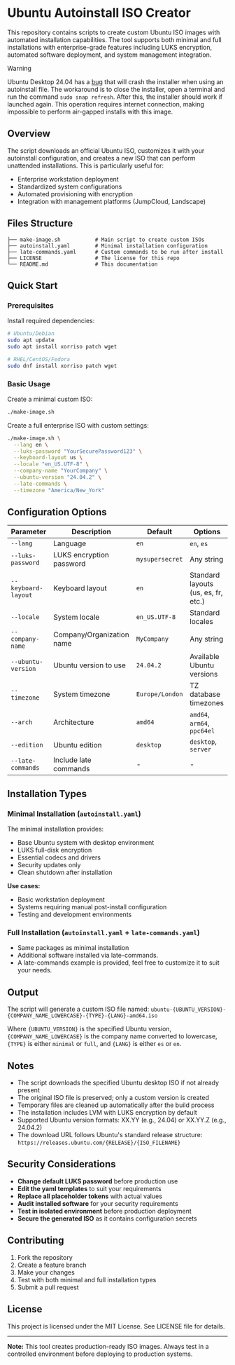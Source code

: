# Ubuntu Autoinstall ISO Creator

This repository contains scripts to create custom Ubuntu ISO images with automated installation capabilities. The tool supports both minimal and full installations with enterprise-grade features including LUKS encryption, automated software deployment, and system management integration.


> [!WARNING]  
> Ubuntu Desktop 24.04 has a [bug](https://bugs.launchpad.net/subiquity/+bug/2062988) that will crash the installer when using an autoinstall file. The workaround is to close the installer, open a terminal and run the command `sudo snap refresh`. After this, the installer should work if launched again. This operation requires internet connection, making impossible to perform air-gapped installs with this image.

## Overview

The script downloads an official Ubuntu ISO, customizes it with your autoinstall configuration, and creates a new ISO that can perform unattended installations. This is particularly useful for:

- Enterprise workstation deployment
- Standardized system configurations
- Automated provisioning with encryption
- Integration with management platforms (JumpCloud, Landscape)

## Files Structure

```
├── make-image.sh           # Main script to create custom ISOs
├── autoinstall.yaml        # Minimal installation configuration
├── late-commands.yaml      # Custom commands to be run after install
├── LICENSE                 # The license for this repo
└── README.md               # This documentation
```

## Quick Start

### Prerequisites

Install required dependencies:

```bash
# Ubuntu/Debian
sudo apt update
sudo apt install xorriso patch wget

# RHEL/CentOS/Fedora
sudo dnf install xorriso patch wget
```

### Basic Usage

Create a minimal custom ISO:
```bash
./make-image.sh
```

Create a full enterprise ISO with custom settings:
```bash
./make-image.sh \
  --lang en \
  --luks-password "YourSecurePassword123" \
  --keyboard-layout us \
  --locale "en_US.UTF-8" \
  --company-name "YourCompany" \
  --ubuntu-version "24.04.2" \
  --late-commands \
  --timezone "America/New_York"
```

## Configuration Options

| Parameter | Description | Default | Options |
|-----------|-------------|---------|---------|
| `--lang` | Language | `en` | `en`, `es` |
| `--luks-password` | LUKS encryption password | `mysupersecret` | Any string |
| `--keyboard-layout` | Keyboard layout | `en` | Standard layouts (us, es, fr, etc.) |
| `--locale` | System locale | `en_US.UTF-8` | Standard locales |
| `--company-name` | Company/Organization name | `MyCompany` | Any string |
| `--ubuntu-version` | Ubuntu version to use | `24.04.2` | Available Ubuntu versions |
| `--timezone` | System timezone | `Europe/London` | TZ database timezones |
| `--arch` | Architecture | `amd64` | `amd64`, `arm64`, `ppc64el` |
| `--edition` | Ubuntu edition | `desktop` | `desktop`, `server` |
| `--late-commands` | Include late commands | - | - |

## Installation Types

### Minimal Installation (`autoinstall.yaml`)

The minimal installation provides:
- Base Ubuntu system with desktop environment
- LUKS full-disk encryption
- Essential codecs and drivers
- Security updates only
- Clean shutdown after installation

**Use cases:**
- Basic workstation deployment
- Systems requiring manual post-install configuration
- Testing and development environments

### Full Installation (`autoinstall.yaml` + `late-commands.yaml`)

- Same packages as minimal installation
- Additional software installed via late-commands.
- A late-commands example is provided, feel free to customize it to suit your needs.

## Output

The script will generate a custom ISO file named:
`ubuntu-{UBUNTU_VERSION}-{COMPANY_NAME_LOWERCASE}-{TYPE}-{LANG}-amd64.iso`

Where `{UBUNTU_VERSION}` is the specified Ubuntu version, `{COMPANY_NAME_LOWERCASE}` is the company name converted to lowercase, `{TYPE}` is either `minimal` or `full`, and `{LANG}` is either `es` or `en`.

## Notes

- The script downloads the specified Ubuntu desktop ISO if not already present
- The original ISO file is preserved; only a custom version is created
- Temporary files are cleaned up automatically after the build process
- The installation includes LVM with LUKS encryption by default
- Supported Ubuntu version formats: XX.YY (e.g., 24.04) or XX.YY.Z (e.g., 24.04.2)
- The download URL follows Ubuntu's standard release structure: `https://releases.ubuntu.com/{RELEASE}/{ISO_FILENAME}`

## Security Considerations

- **Change default LUKS password** before production use
- **Edit the yaml templates** to suit your requirements
- **Replace all placeholder tokens** with actual values
- **Audit installed software** for your security requirements
- **Test in isolated environment** before production deployment
- **Secure the generated ISO** as it contains configuration secrets

## Contributing

1. Fork the repository
2. Create a feature branch
3. Make your changes
4. Test with both minimal and full installation types
5. Submit a pull request

## License

This project is licensed under the MIT License. See LICENSE file for details.

---

**Note:** This tool creates production-ready ISO images. Always test in a controlled environment before deploying to production systems.
